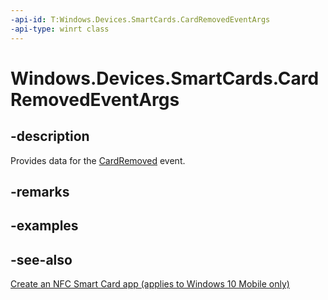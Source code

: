 ```yaml
---
-api-id: T:Windows.Devices.SmartCards.CardRemovedEventArgs
-api-type: winrt class
---
```


<!-- Class syntax.
public class CardRemovedEventArgs : Windows.Devices.SmartCards.ICardRemovedEventArgs
-->

# Windows.Devices.SmartCards.CardRemovedEventArgs

## -description
Provides data for the [CardRemoved](smartcardreader_cardremoved.md) event.

## -remarks

## -examples

## -see-also
[Create an NFC Smart Card app (applies to Windows 10 Mobile only)](/windows/uwp/devices-sensors/host-card-emulation)
